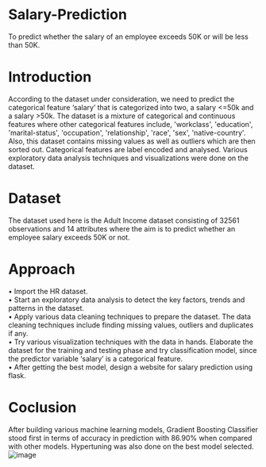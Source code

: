 # Salary-Prediction
To predict whether the salary of an employee exceeds 50K or will be less than 50K.
# Introduction
According to the dataset under consideration, we need to predict the categorical feature ‘salary’ that is categorized into two, a salary <=50k and a salary >50k. The dataset is a mixture of categorical and continuous features where other categorical features include, 'workclass', 'education', 'marital-status', 'occupation', 'relationship', 'race', 'sex', 'native-country'. Also, this dataset contains missing values as well as outliers which are then sorted out. Categorical features are label encoded and analysed. Various exploratory data analysis techniques and visualizations were done on the dataset.
# Dataset
The dataset used here is the Adult Income dataset consisting of 32561 observations and 14 attributes where the aim is to predict whether an employee salary exceeds 50K or not.
# Approach
•	Import the HR dataset.<br/> 
•	Start an exploratory data analysis to detect the key factors, trends and patterns in the dataset.<br/>
•	Apply various data cleaning techniques to prepare the dataset. The data cleaning techniques include finding missing values, outliers and duplicates if any.<br/>
•	Try various visualization techniques with the data in hands. Elaborate the dataset for the training and testing phase and try classification model, since the predictor variable ‘salary’ is a categorical feature.<br/>
•	After getting the best model, design a website for salary prediction using flask.<br/>
# Coclusion
After building various machine learning models, Gradient Boosting Classifier stood first in terms of accuracy in prediction with 86.90% when compared with other models. Hypertuning was also done on the best model selected. 
![image](https://user-images.githubusercontent.com/79460483/111096425-838a4480-8565-11eb-9fa7-5779d4b925f0.png)
